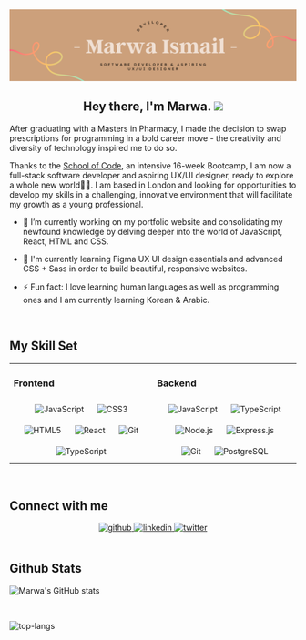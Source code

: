 <img src="./LinkedIn Banner.png" alt="banner that says Karen Derbyshire - Software Developer">

## <div align="center">Hey there, I'm Marwa. <img src="https://raw.githubusercontent.com/MartinHeinz/MartinHeinz/master/wave.gif" width="30px"></div>

After graduating with a Masters in Pharmacy, I made the decision to swap prescriptions for programming in a bold career move - the creativity and diversity of technology inspired me to do so.

Thanks to the [School of Code](https://www.schoolofcode.co.uk/), an intensive 16-week Bootcamp, I am now a full-stack software developer and aspiring UX/UI designer, ready to explore a whole new world🧞‍♂️. I am based in London and looking for opportunities to develop my skills in a challenging, innovative environment that will facilitate my growth as a young professional.

- 🌱 I’m currently working on my portfolio website and consolidating my newfound knowledge by delving deeper into the world of JavaScript, React, HTML and CSS.

- 🎨 I'm currently learning Figma UX UI design essentials and advanced CSS + Sass in order to build beautiful, responsive websites.

- ⚡ Fun fact: I love learning human languages as well as programming ones and I am currently learning Korean & Arabic.

<br/>

## My Skill Set

<div align="center">
<table><tr><td valign="center" width="50%">

### Frontend

<div align="center">  
<div align="center">  
<img style="margin: 10px" src="https://profilinator.rishav.dev/skills-assets/javascript-original.svg" alt="JavaScript" height="50" />  
<img style="margin: 10px" src="https://profilinator.rishav.dev/skills-assets/css3-original-wordmark.svg" alt="CSS3" height="50" />  
<img style="margin: 10px" src="https://profilinator.rishav.dev/skills-assets/html5-original-wordmark.svg" alt="HTML5" height="50" />  
<img style="margin: 10px" src="https://profilinator.rishav.dev/skills-assets/react-original-wordmark.svg" alt="React" height="50" />  
<img style="margin: 10px" src="https://profilinator.rishav.dev/skills-assets/git-scm-icon.svg" alt="Git" height="50" />  
<img style="margin: 10px" src="https://profilinator.rishav.dev/skills-assets/typescript-original.svg" alt="TypeScript" height="50" />  
</div>

</td><td valign="center" width="50%">

### Backend

<div align="center">  
<img style="margin: 10px" src="https://profilinator.rishav.dev/skills-assets/javascript-original.svg" alt="JavaScript" height="50" />  
<img style="margin: 10px" src="https://profilinator.rishav.dev/skills-assets/typescript-original.svg" alt="TypeScript" height="50" />  
<img style="margin: 10px" src="https://profilinator.rishav.dev/skills-assets/nodejs-original-wordmark.svg" alt="Node.js" height="50" />  
<img style="margin: 10px" src="https://profilinator.rishav.dev/skills-assets/express-original-wordmark.svg" alt="Express.js" height="50" />  
<img style="margin: 10px" src="https://profilinator.rishav.dev/skills-assets/git-scm-icon.svg" alt="Git" height="50" />  
<img style="margin: 10px" src="https://profilinator.rishav.dev/skills-assets/postgresql-original-wordmark.svg" alt="PostgreSQL" height="50" /> 
</div>

</td></tr></table>  
</div>

<br/>

## Connect with me

<div align="center">
<a href="https://github.com/marwaismail99" target="_blank">
<img src=https://img.shields.io/badge/github-%2324292e.svg?&style=for-the-badge&logo=github&logoColor=white alt=github style="margin-bottom: 5px;" />
</a>
<a href="https://linkedin.com/in/marwaismail" target="_blank">
<img src=https://img.shields.io/badge/linkedin-%231E77B5.svg?&style=for-the-badge&logo=linkedin&logoColor=white alt=linkedin style="margin-bottom: 5px;" />
</a>
<a href="https://twitter.com/marwaissy" target="_blank">
<img src=https://img.shields.io/badge/twitter-%2300acee.svg?&style=for-the-badge&logo=twitter&logoColor=white alt=twitter style="margin-bottom: 5px;" />
</a>  
</div>

<br/>

## Github Stats

![Marwa's GitHub stats](https://github-readme-stats.vercel.app/api?username=marwaismail99&show_icons=true&theme=panda)

<br/>

![top-langs](https://github-readme-stats.vercel.app/api/top-langs?username=marwaismail99&show_icons=true&theme=panda)
